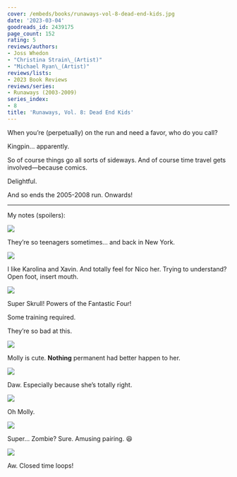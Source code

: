 ```yaml
---
cover: /embeds/books/runaways-vol-8-dead-end-kids.jpg
date: '2023-03-04'
goodreads_id: 2439175
page_count: 152
rating: 5
reviews/authors:
- Joss Whedon
- "Christina Strain\_(Artist)"
- "Michael Ryan\_(Artist)"
reviews/lists:
- 2023 Book Reviews
reviews/series:
- Runaways (2003-2009)
series_index:
- 8
title: 'Runaways, Vol. 8: Dead End Kids'
---
```

When you’re (perpetually) on the run and need a favor, who do you call?

Kingpin… apparently. 

So of course things go all sorts of sideways. And of course time travel gets involved—because comics. 

Delightful. 

And so ends the 2005-2008 run. Onwards!

<!--more-->

---


My notes (spoilers):

![](/embeds/books/attachments/runaways-v8-f09f27.png)

They’re so teenagers sometimes… and back in New York. 

![](/embeds/books/attachments/runaways-v8-af1751.png)

I like Karolina and Xavin. And totally feel for Nico her. Trying to understand? Open foot, insert mouth. 

![](/embeds/books/attachments/runaways-v8-a6d9b6.png)

Super Skrull! Powers of the Fantastic Four!

Some training required. 

They’re so bad at this. 

![](/embeds/books/attachments/runaways-v8-6dfc8c.png)

Molly is cute. **Nothing** permanent had better happen to her. 

![](/embeds/books/attachments/runaways-v8-eb7196.png)

Daw. Especially because she’s totally right. 

![](/embeds/books/attachments/runaways-v8-8eaf03.png)

Oh Molly. 

![](/embeds/books/attachments/runaways-v8-1646f9.png)

Super… Zombie? Sure. Amusing pairing. 😆

![](/embeds/books/attachments/runaways-v8-7e9eb7.png)

Aw. Closed time loops!



